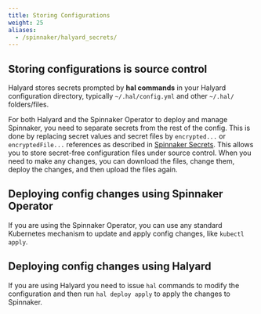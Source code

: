```yaml
---
title: Storing Configurations
weight: 25
aliases:
  - /spinnaker/halyard_secrets/
---
```



## Storing configurations is source control

Halyard stores secrets prompted by **hal commands** in your Halyard configuration directory, typically `~/.hal/config.yml` and other `~/.hal/` folders/files.

For both Halyard and the Spinnaker Operator to deploy and manage Spinnaker, you need to separate secrets from the rest of the config. This is done by replacing secret values and secret files by `encrypted...` or `encryptedFile...` references as described in [Spinnaker Secrets](/spinnaker-install-admin-guides/secrets). This allows you to store secret-free configuration files under source control. When you need to make any changes, you can download the files, change them, deploy the changes, and then upload the files again.

## Deploying config changes using Spinnaker Operator

If you are using the Spinnaker Operator, you can use any standard Kubernetes mechanism to update and apply config changes, like `kubectl apply`.

## Deploying config changes using Halyard

If you are using Halyard you need to issue `hal` commands to modify the configuration and then run `hal deploy apply` to apply the changes to Spinnaker.
